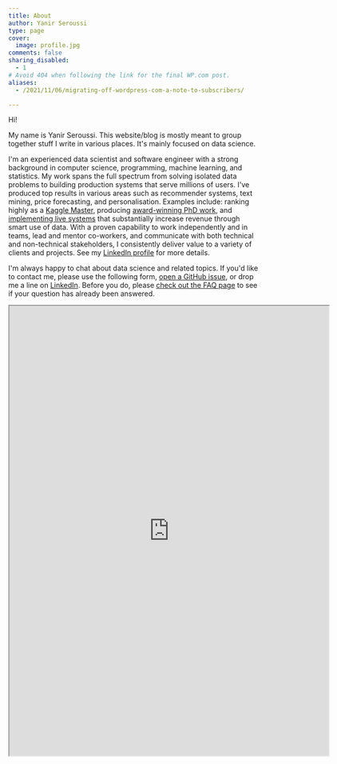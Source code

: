 ```yaml
---
title: About
author: Yanir Seroussi
type: page
cover:
  image: profile.jpg
comments: false
sharing_disabled:
  - 1
# Avoid 404 when following the link for the final WP.com post.
aliases:
  - /2021/11/06/migrating-off-wordpress-com-a-note-to-subscribers/

---
```

Hi!

My name is Yanir Seroussi. This website/blog is mostly meant to group together stuff I write in various places. It's mainly focused on data science.

I'm an experienced data scientist and software engineer with a strong background in computer science, programming, machine learning, and statistics. My work spans the full spectrum from solving isolated data problems to building production systems that serve millions of users. I've produced top results in various areas such as recommender systems, text mining, price forecasting, and personalisation. Examples include: ranking highly as a [Kaggle Master][1], producing [award-winning PhD work][2], and [implementing live systems][3] that substantially increase revenue through smart use of data. With a proven capability to work independently and in teams, lead and mentor co-workers, and communicate with both technical and non-technical stakeholders, I consistently deliver value to a variety of clients and projects. See my [LinkedIn profile][3] for more details.

I'm always happy to chat about data science and related topics. If you'd like to contact me, please use the following form, [open a GitHub issue](https://github.com/yanirs/yanirseroussi.com/issues), or drop me a line on <a href="https://www.linkedin.com/in/yanirseroussi" target="_blank" rel="noopener">LinkedIn</a>. Before you do, please [check out the FAQ page][5] to see if your question has already been answered.

<iframe src="https://docs.google.com/forms/d/e/1FAIpQLSeibojYvmFUDC284wTybWAuWJ4rHi6j6SnF8ZiZt8zBIyi8vw/viewform?embedded=true" width="640" height="900" class="contact-form"></iframe>

 [1]: https://www.kaggle.com/users/4667/yanir-seroussi
 [2]: http://www.monash.edu.au/news/show/top-of-the-class
 [3]: https://www.linkedin.com/in/yanirseroussi
 [4]: https://yanirseroussi.com/2017/07/29/my-10-step-path-to-becoming-a-remote-data-scientist-with-automattic/
 [5]: https://yanirseroussi.com/2017/10/15/advice-for-aspiring-data-scientists-and-other-faqs/
